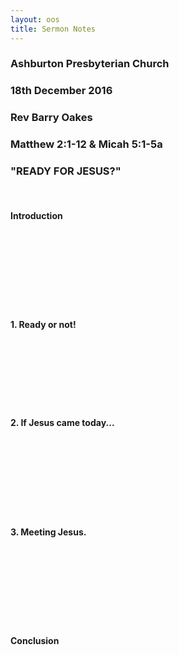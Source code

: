 ```yaml
---
layout: oos
title: Sermon Notes
---
```

### Ashburton Presbyterian Church

### 18th December 2016

### Rev Barry Oakes

### Matthew 2:1-12 & Micah 5:1-5a

### "READY FOR JESUS?"

&nbsp; <br>

#### Introduction

&nbsp; <br>
&nbsp; <br>
&nbsp; <br>
&nbsp; <br>
&nbsp; <br>
&nbsp; <br>
&nbsp; <br>

#### 1. Ready or not!

&nbsp; <br>
&nbsp; <br>
&nbsp; <br>
&nbsp; <br>
&nbsp; <br>
&nbsp; <br>

#### 2. If Jesus came today...

&nbsp; <br>
&nbsp; <br>
&nbsp; <br>
&nbsp; <br>
&nbsp; <br>
&nbsp; <br>
&nbsp; <br>

#### 3. Meeting Jesus.

&nbsp; <br>
&nbsp; <br>
&nbsp; <br>
&nbsp; <br>
&nbsp; <br>
&nbsp; <br>
&nbsp; <br>

#### Conclusion
